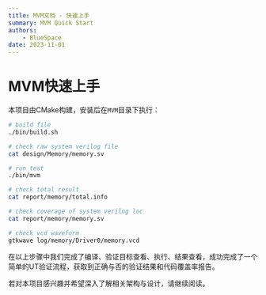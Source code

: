 ```yaml
---
title: MVM文档 - 快速上手
summary: MVM Quick Start
authors:
    - BlueSpace
date: 2023-11-01
---
```


# MVM快速上手

本项目由CMake构建，安装后在`MVM`目录下执行：

```sh
# build file
./bin/build.sh

# check raw system verilog file
cat design/Memory/memory.sv

# run test
./bin/mvm

# check total result
cat report/memory/total.info

# check coverage of system verilog loc
cat report/memory/memory.sv

# check vcd waveform
gtkwave log/memory/Driver0/memory.vcd
```

在以上步骤中我们完成了编译、验证目标查看、执行、结果查看，成功完成了一个简单的UT验证流程，获取到正确与否的验证结果和代码覆盖率报告。

若对本项目感兴趣并希望深入了解相关架构与设计，请继续阅读。